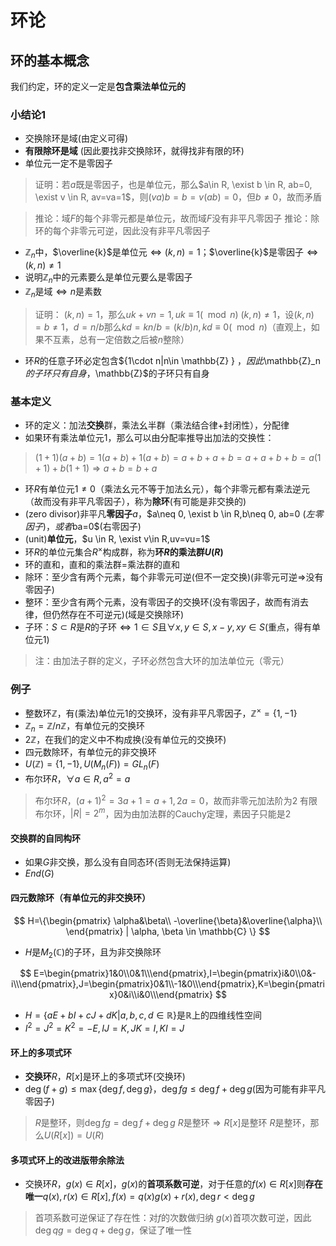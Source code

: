 # 环论

## 环的基本概念

我们约定，环的定义一定是**包含乘法单位元的**

### 小结论1

+ 交换除环是域(由定义可得)
+ **有限除环是域** (因此要找非交换除环，就得找非有限的环)
+ 单位元一定不是零因子

> 证明：若$a$既是零因子，也是单位元，那么$a\in R, \exist b \in R, ab=0, \exist v \in R, av=va=1$，则$(va)b=b=v(ab)=0$，但$b \neq 0$，故而矛盾

> 推论：域$F$的每个非零元都是单位元，故而域$F$没有非平凡零因子
> 推论：除环的每个非零元可逆，因此没有非平凡零因子

+ $\mathbb{Z}_n$中，$\overline{k}$是单位元$\iff (k,n)=1$；$\overline{k}$是零因子$\iff (k,n)\neq 1$
+ 说明$\mathbb{Z}_n$中的元素要么是单位元要么是零因子
+ $\mathbb{Z}_n$是域$\iff n$是素数

> 证明：
> $(k,n)=1$，那么$uk+vn=1,uk\equiv1(\mod n)$
> $(k,n)\neq 1$，设$(k,n)=b\neq 1$，$d=n/b$那么$kd=kn/b=(k/b)n,kd\equiv 0 (\mod n)$（直观上，如果不互素，总有一定倍数之后被$n$整除）

+ 环$R$的任意子环必定包含$\{1\cdot n|n\in \mathbb{Z} \} $，因此$\mathbb{Z}_n$的子环只有自身，$\mathbb{Z}$的子环只有自身

### 基本定义

+ 环的定义：加法**交换**群，乘法幺半群（乘法结合律+封闭性），分配律
+ 如果环有乘法单位元$1$，那么可以由分配率推导出加法的交换性：

> $(1+1)(a+b)=1(a+b)+1(a+b)=a+b+a+b=a+a+b+b=a(1+1)+b(1+1) \Rightarrow a+b=b+a$

+ 环$R$有单位元$1\neq0$（乘法幺元不等于加法幺元），每个非零元都有乘法逆元（故而没有非平凡零因子），称为**除环**(有可能是非交换的)
+ (zero divisor)非平凡**零因子**$a$，$a\neq 0, \exist b \in R,b\neq 0, ab=0 $(左零因子)，或者$ba=0$(右零因子)
+ (unit)**单位元**，$u \in R, \exist v\in R,uv=vu=1$
+ 环$R$的单位元集合$R^{×}$构成群，称为**环$R$的乘法群$U(R)$**
+ 环的直和，直和的乘法群=乘法群的直和
+ 除环：至少含有两个元素，每个非零元可逆(但不一定交换)(非零元可逆$\Rightarrow$没有零因子)
+ 整环：至少含有两个元素，没有零因子的交换环(没有零因子，故而有消去律，但仍然存在不可逆元)(域是交换除环)
+ 子环：$S\subset R$是$R$的子环$\iff 1\in S$且$\forall x,y \in S, x-y,xy \in S$(重点，得有单位元1)

> 注：由加法子群的定义，子环必然包含大环的加法单位元（零元）

### 例子

+ 整数环$\mathbb{Z}$，有(乘法)单位元$1$的交换环，没有非平凡零因子，$\mathbb{Z}^{×}=\{1,-1\}$
+ $\mathbb{Z}_n=\mathbb{Z}/n\mathbb{Z}$，有单位元的交换环
+ $2\mathbb{Z}$，在我们的定义中不构成换(没有单位元的交换环)
+ 四元数除环，有单位元的非交换环
+ $U(\mathbb{Z})=\{1,-1\}, U(M_n(F))=GL_n(F)$
+ 布尔环$R$，$\forall a \in R, a^2=a$

> 布尔环$R$，$(a+1)^2=3a+1=a+1,2a=0$，故而非零元加法阶为2
> 有限布尔环，$|R|=2^m$，因为由加法群的Cauchy定理，素因子只能是2

#### 交换群的自同构环

+ 如果$G$非交换，那么没有自同态环(否则无法保持运算)
+ $End (G)$

#### 四元数除环（有单位元的非交换环）

$$
H=\{\begin{pmatrix}
\alpha&\beta\\
-\overline{\beta}&\overline{\alpha}\\
\end{pmatrix} | \alpha, \beta \in \mathbb{C} \}
$$

+ $H$是$M_2(\mathbb{C})$的子环，且为非交换除环

$$
E=\begin{pmatrix}1&0\\0&1\\\end{pmatrix},I=\begin{pmatrix}i&0\\0&-i\\\end{pmatrix},J=\begin{pmatrix}0&1\\-1&0\\\end{pmatrix},K=\begin{pmatrix}0&i\\i&0\\\end{pmatrix}
$$

+ $H=\{aE+bI+cJ+dK|a,b,c,d \in \mathbb{R}\}$是$\mathbb{R}$上的四维线性空间
+ $I^2=J^2=K^2=-E,IJ=K,JK=I,KI=J$

#### 环上的多项式环

+ **交换环**$R$，$R[x]$是环上的多项式环(交换环)
+ $\deg (f+g)\leq \max \{ \deg f, \deg g\}$，$\deg{fg}\leq \deg f + \deg g$(因为可能有非平凡零因子)

> $R$是整环，则$\deg{fg}= \deg f + \deg g$
> $R$是整环$\Rightarrow R[x]$是整环
> $R$是整环，那么$U(R[x])=U(R)$

#### 多项式环上的改进版带余除法

+ 交换环$R$，$g(x)\in R[x]$，$g(x)$的**首项系数可逆**，对于任意的$f(x)\in R[x]$则**存在唯一**$q(x),r(x)\in R[x],f(x)=q(x)g(x)+r(x), \deg r <\deg g$ 

> 首项系数可逆保证了存在性：对$f$的次数做归纳
> $g(x)$首项次数可逆，因此$\deg qg=\deg q+\deg g$，保证了唯一性
